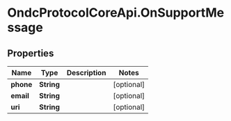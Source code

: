 # OndcProtocolCoreApi.OnSupportMessage

## Properties
Name | Type | Description | Notes
------------ | ------------- | ------------- | -------------
**phone** | **String** |  | [optional] 
**email** | **String** |  | [optional] 
**uri** | **String** |  | [optional] 
